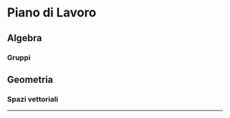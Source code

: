 # Piano di Lavoro
## Algebra
### Gruppi
## Geometria
### Spazi vettoriali


----------


<!--stackedit_data:
eyJoaXN0b3J5IjpbLTQ3NjQxNjI5MV19
-->
